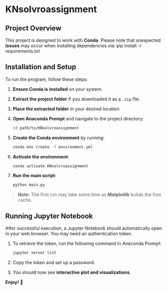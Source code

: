 # KNsolvroassignment

## Project Overview
This project is designed to work with **Conda**. Please note that unexpected **issues** may occur when installing dependencies via:
pip install -r requirements.txt

## Installation and Setup
To run the program, follow these steps:

1. **Ensure Conda is installed** on your system.
2. **Extract the project folder** if you downloaded it as a `.zip` file.
3. **Place the extracted folder** in your desired location.
4. **Open Anaconda Prompt** and navigate to the project directory:

   ```sh
   cd path/to/KNsolvroassignment
   ```

5. **Create the Conda environment** by running:

   ```sh
   conda env create -f environment.yml
   ```

6. **Activate the environment**:

   ```sh
   conda activate KNsolvroassignment
   ```

7. **Run the main script**:

   ```sh
   python main.py
   ```

> **Note:** The first run may take some time as **Matplotlib** builds the font cache.

## Running Jupyter Notebook
After successful execution, a Jupyter Notebook should automatically open in your web browser. You may need an authentication token.

1. To retrieve the token, run the following command in Anaconda Prompt:

   ```sh
   jupyter server list
   ```

2. Copy the token and set up a password.
3. You should now see **interactive plot and visualizations**.

**Enjoy!** 🚀

